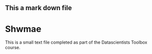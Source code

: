 ## This a mark down file
# Shwmae

This is a small text file completed as part of the Datascientists Toolbox course.
